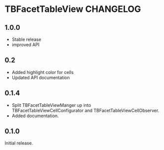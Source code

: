 # TBFacetTableView CHANGELOG

## 1.0.0

* Stable release
* improved API

## 0.2

* Added highlight color for cells
* Updated API documentation

## 0.1.4

* Split TBFacetTableViewManger up into TBFacetTableViewCellConfigurator and TBFacetTableViewCellObserver.
* Added documentation.

## 0.1.0

Initial release.
